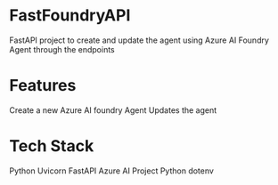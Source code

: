 # FastFoundryAPI

FastAPI project to create and update the agent using Azure AI Foundry Agent through the endpoints

# Features
Create a new Azure AI foundry Agent
Updates the agent

# Tech Stack
Python
Uvicorn
FastAPI
Azure AI Project
Python dotenv

